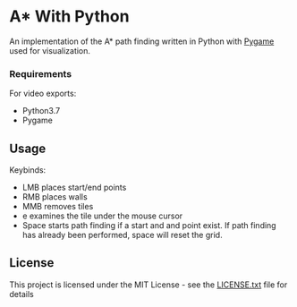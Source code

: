 # A* With Python

An implementation of the A* path finding written in Python with [Pygame](https://www.pygame.org/news) used for visualization.

### Requirements

For video exports:

* Python3.7
* Pygame


## Usage

Keybinds:

* LMB places start/end points
* RMB places walls
* MMB removes tiles
* e examines the tile under the mouse cursor
* Space starts path finding if a start and and point exist. If path finding has already been performed, space will reset the grid. 


## License

This project is licensed under the MIT License - see the [LICENSE.txt](LICENSE.txt) file for details
